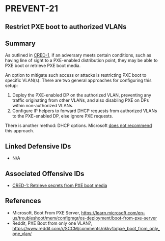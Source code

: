 # PREVENT-21

## Restrict PXE boot to authorized VLANs

## Summary
As outlined in [CRED-1](../../../attack-techniques/CRED/CRED-1/cred-1_description.md), if an adversary meets certain conditions, such as having line of sight to a PXE-enabled distribution point, they may be able to PXE boot or retrieve PXE boot media.

An option to mitigate such access or attacks is restricting PXE boot to specific VLAN(s). There are two general approaches for configuring this setup:

1. Deploy the PXE-enabled DP on the authorized VLAN, preventing any traffic originating from other VLANs, and also disabling PXE on DPs within non-authorized VLANs.
2. Configure IP helpers to forward DHCP requests from authorized VLANs to the PXE-enabled DP, else ignore PXE requests.

There is another method: DHCP options. Microsoft [does not recommend](https://techcommunity.microsoft.com/t5/configuration-manager-blog/you-want-to-pxe-boot-don-t-use-dhcp-options/ba-p/275562) this approach.

## Linked Defensive IDs
- N/A

## Associated Offensive IDs
- [CRED-1: Retrieve secrets from PXE boot media](../../../attack-techniques/CRED/CRED-1/cred-1_description.md)

## References
- Microsoft, Boot From PXE Server, https://learn.microsoft.com/en-us/troubleshoot/mem/configmgr/os-deployment/boot-from-pxe-server
- Reddit, PXE Boot from only one VLAN?, https://www.reddit.com/r/SCCM/comments/nkkv1a/pxe_boot_from_only_one_vlan/